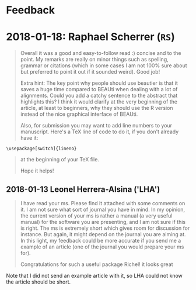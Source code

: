 # Feedback

# 2018-01-18: Raphael Scherrer (`RS`)

> Overall it was a good and easy-to-follow read :) concise and to the point. 
> My remarks are really on minor things such as spelling, grammar or citations 
> (which in some cases I am not 100% sure about but preferred to point it out if it sounded weird). 
> Good job!
>
> Extra hint: The key point why people should use beautier is that it saves a huge time compared 
> to BEAUti when dealing with a lot of alignments. 
> Could you add a catchy sentence to the abstract that highlights this? 
> I think it would clarify at the very beginning of the article, 
> at least to beginners, why they should use the R version instead of the nice graphical interface of BEAUti.
>
> Also, for submission you may want to add line numbers to your manuscript. 
> Here's a TeX line of code to do it, if you don't already have it:

```
\usepackage[switch]{lineno}
```

> at the beginning of your TeX file.
> 
> Hope it helps! 



## 2018-01-13 Leonel Herrera-Alsina ('LHA')

> I have read your ms. Please find it attached with some comments on it. 
> I am not sure what sort of journal you have in mind. 
> In my opinion, the current version of your ms is rather a manual (a very useful manual) 
> for the software you are presenting, and I am not sure if this is right. 
> The ms is extremely short which gives room for discussion for instance. 
> But again, it might depend on the journal you are aiming at. 
> In this light, my feedback could be more accurate if you send me a 
> example of an article (one of the journal you would prepare your ms for). 
>
> Congratulations for such a useful package Richel! it looks great

Note that I did not send an example article with it, so LHA could not know the article should be short.


